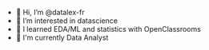 - 👋 Hi, I’m @datalex-fr
- 👀 I’m interested in datascience
- 🌱 I learned EDA/ML and statistics with OpenClassrooms
- 👀 I'm currently Data Analyst

<!---
datalex-fr/datalex-fr is a ✨ special ✨ repository because its `README.md` (this file) appears on your GitHub profile.
You can click the Preview link to take a look at your changes.
--->
